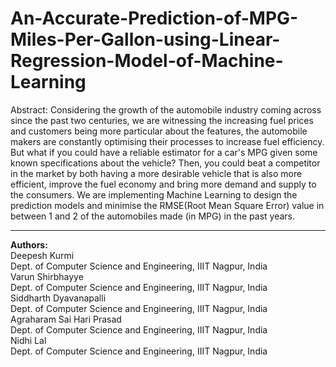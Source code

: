 # An-Accurate-Prediction-of-MPG-Miles-Per-Gallon-using-Linear-Regression-Model-of-Machine-Learning
Abstract: Considering the growth of the automobile industry coming across since the past two centuries, we are witnessing the increasing fuel prices and customers being more particular about the features, the automobile makers are constantly optimising their processes to increase fuel efficiency. But what if you could have a reliable estimator for a car's MPG given some known specifications about the vehicle? Then, you could beat a competitor in the market by both having a more desirable vehicle that is also more efficient, improve the fuel economy and bring more demand and supply to the consumers. We are implementing Machine Learning to design the prediction models and minimise the RMSE(Root Mean Square Error) value in between 1 and 2 of the automobiles made (in MPG) in the past years.
<br>
<hr>
<b>Authors:</b><br>
Deepesh Kurmi<br>
Dept. of Computer Science and Engineering, IIIT Nagpur, India<br>
Varun Shirbhayye<br>
Dept. of Computer Science and Engineering, IIIT Nagpur, India<br>
Siddharth Dyavanapalli<br>
Dept. of Computer Science and Engineering, IIIT Nagpur, India<br>
Agraharam Sai Hari Prasad<br>
Dept. of Computer Science and Engineering, IIIT Nagpur, India<br>
Nidhi Lal<br>
Dept. of Computer Science and Engineering, IIIT Nagpur, India
